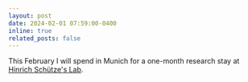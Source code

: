 ```yaml
---
layout: post
date: 2024-02-01 07:59:00-0400
inline: true
related_posts: false
---
```


This February I will spend in Munich for a one-month research stay at [Hinrich Schütze's Lab](https://cisnlp.github.io).